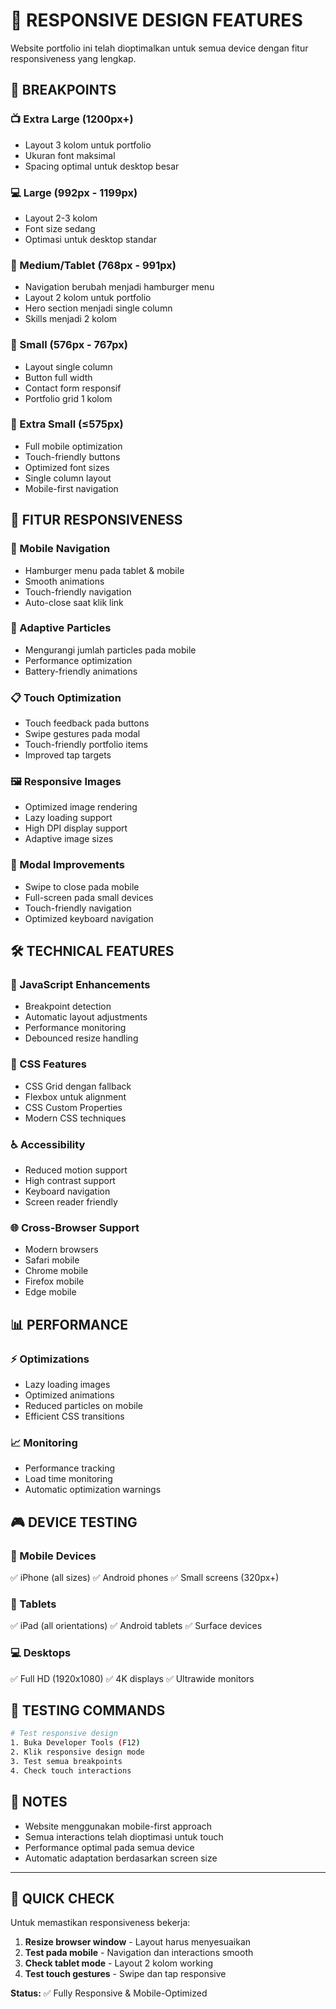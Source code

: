 # 📱 RESPONSIVE DESIGN FEATURES

Website portfolio ini telah dioptimalkan untuk semua device dengan fitur responsiveness yang lengkap.

## 🎯 BREAKPOINTS

### 📺 Extra Large (1200px+)
- Layout 3 kolom untuk portfolio
- Ukuran font maksimal
- Spacing optimal untuk desktop besar

### 💻 Large (992px - 1199px)
- Layout 2-3 kolom
- Font size sedang
- Optimasi untuk desktop standar

### 📱 Medium/Tablet (768px - 991px)
- Navigation berubah menjadi hamburger menu
- Layout 2 kolom untuk portfolio
- Hero section menjadi single column
- Skills menjadi 2 kolom

### 📱 Small (576px - 767px)
- Layout single column
- Button full width
- Contact form responsif
- Portfolio grid 1 kolom

### 📱 Extra Small (≤575px)
- Full mobile optimization
- Touch-friendly buttons
- Optimized font sizes
- Single column layout
- Mobile-first navigation

## 🚀 FITUR RESPONSIVENESS

### 📱 Mobile Navigation
- Hamburger menu pada tablet & mobile
- Smooth animations
- Touch-friendly navigation
- Auto-close saat klik link

### 🎨 Adaptive Particles
- Mengurangi jumlah particles pada mobile
- Performance optimization
- Battery-friendly animations

### 📋 Touch Optimization
- Touch feedback pada buttons
- Swipe gestures pada modal
- Touch-friendly portfolio items
- Improved tap targets

### 🖼️ Responsive Images
- Optimized image rendering
- Lazy loading support
- High DPI display support
- Adaptive image sizes

### 📱 Modal Improvements
- Swipe to close pada mobile
- Full-screen pada small devices
- Touch-friendly navigation
- Optimized keyboard navigation

## 🛠️ TECHNICAL FEATURES

### 🔧 JavaScript Enhancements
- Breakpoint detection
- Automatic layout adjustments
- Performance monitoring
- Debounced resize handling

### 🎯 CSS Features
- CSS Grid dengan fallback
- Flexbox untuk alignment
- CSS Custom Properties
- Modern CSS techniques

### ♿ Accessibility
- Reduced motion support
- High contrast support
- Keyboard navigation
- Screen reader friendly

### 🌐 Cross-Browser Support
- Modern browsers
- Safari mobile
- Chrome mobile
- Firefox mobile
- Edge mobile

## 📊 PERFORMANCE

### ⚡ Optimizations
- Lazy loading images
- Optimized animations
- Reduced particles on mobile
- Efficient CSS transitions

### 📈 Monitoring
- Performance tracking
- Load time monitoring
- Automatic optimization warnings

## 🎮 DEVICE TESTING

### 📱 Mobile Devices
✅ iPhone (all sizes)
✅ Android phones
✅ Small screens (320px+)

### 📱 Tablets
✅ iPad (all orientations)
✅ Android tablets
✅ Surface devices

### 💻 Desktops
✅ Full HD (1920x1080)
✅ 4K displays
✅ Ultrawide monitors

## 🧪 TESTING COMMANDS

```bash
# Test responsive design
1. Buka Developer Tools (F12)
2. Klik responsive design mode
3. Test semua breakpoints
4. Check touch interactions
```

## 📝 NOTES

- Website menggunakan mobile-first approach
- Semua interactions telah dioptimasi untuk touch
- Performance optimal pada semua device
- Automatic adaptation berdasarkan screen size

---

## 🎯 QUICK CHECK

Untuk memastikan responsiveness bekerja:

1. **Resize browser window** - Layout harus menyesuaikan
2. **Test pada mobile** - Navigation dan interactions smooth
3. **Check tablet mode** - Layout 2 kolom working
4. **Test touch gestures** - Swipe dan tap responsive

**Status:** ✅ Fully Responsive & Mobile-Optimized
